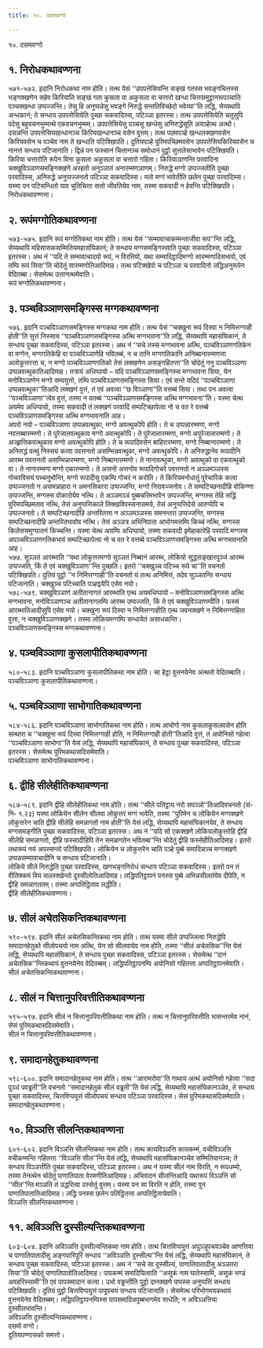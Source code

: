 ```yaml
---
title: १०. दसमवग्गो

---
```

१०. दसमवग्गो  


## १. निरोधकथावण्णना

५७१-५७२. इदानि निरोधकथा नाम होति। तत्थ येसं ‘‘उपपत्तेसियन्ति सङ्खं गतस्स भवङ्गचित्तस्स भङ्गक्खणेन सहेव किरियाति सङ्खं गता कुसला वा अकुसला वा चत्तारो खन्धा चित्तसमुट्ठानरूपञ्चाति पञ्चक्खन्धा उप्पज्जन्ति। तेसु हि अनुप्पन्नेसु भवङ्गे निरुद्धे सन्ततिविच्छेदो भवेय्या’’ति लद्धि, सेय्यथापि अन्धकानं; ते सन्धाय उपपत्तेसियेति पुच्छा सकवादिस्स, पटिञ्ञा इतरस्स। तत्थ उपपत्तेसियेति चतूसुपि पदेसु बहुवचनभुम्मत्थे एकवचनभुम्मम्। उपपत्तेसियेसु पञ्चसु खन्धेसु अनिरुद्धेसूति अयञ्हेत्थ अत्थो। दसन्नन्ति उपपत्तेसियखन्धानञ्च किरियखन्धानञ्च वसेन वुत्तम्। तत्थ पठमपञ्हे खन्धलक्खणवसेन किरियवसेन च पञ्चेव नाम ते खन्धाति पटिक्खिपति। दुतियपञ्हे पुरिमपच्छिमवसेन उपपत्तेसियकिरियवसेन च नानत्तं सन्धाय पटिजानाति। द्विन्नं पन फस्सानं चित्तानञ्च समोधानं पुट्ठो सुत्तलेसाभावेन पटिक्खिपति।  
किरिया चत्तारोति रूपेन विना कुसला अकुसला वा चत्तारो गहिता। किरियाञाणन्ति परवादिना चक्खुविञ्ञाणसमङ्गिक्खणे अरहतो अनुञ्ञातं अनारम्मणञाणम्। निरुद्धे मग्गो उप्पज्जतीति पुच्छा परवादिस्स, अनिरुद्धे अनुप्पज्जनतो पटिञ्ञा सकवादिस्स। मतो मग्गं भावेतीति छलेन पुच्छा परवादिस्स। यस्मा पन पटिसन्धितो याव चुतिचित्ता सत्तो जीवतियेव नाम, तस्मा सकवादी न हेवन्ति पटिक्खिपति।  
निरोधकथावण्णना।  


## २. रूपंमग्गोतिकथावण्णना

५७३-५७५. इदानि रूपं मग्गोतिकथा नाम होति। तत्थ येसं ‘‘सम्मावाचाकम्मन्ताजीवा रूप’’न्ति लद्धि, सेय्यथापि महिसासकसम्मितियमहासंघिकानं; ते सन्धाय मग्गसमङ्गिस्साति पुच्छा सकवादिस्स, पटिञ्ञा इतरस्स। अथ नं ‘‘यदि ते सम्मावाचादयो रूपं, न विरतियो, यथा सम्मादिट्ठादिमग्गो सारम्मणादिसभावो, एवं तम्पि रूपं सिया’’ति चोदेतुं सारम्मणोतिआदिमाह। तत्थ पटिक्खेपो च पटिञ्ञा च परवादिनो लद्धिअनुरूपेन वेदितब्बा। सेसमेत्थ उत्तानत्थमेवाति।  
रूपं मग्गोतिकथावण्णना।  


## ३. पञ्चविञ्ञाणसमङ्गिस्स मग्गकथावण्णना

५७६. इदानि पञ्चविञ्ञाणसमङ्गिस्स मग्गकथा नाम होति। तत्थ येसं ‘‘चक्खुना रूपं दिस्वा न निमित्तग्गाही होती’’ति सुत्तं निस्साय ‘‘पञ्चविञ्ञाणसमङ्गिस्स अत्थि मग्गभावना’’ति लद्धि, सेय्यथापि महासंघिकानं, ते सन्धाय पुच्छा सकवादिस्स, पटिञ्ञा इतरस्स। अथ नं ‘‘सचे तस्स मग्गभावना अत्थि, पञ्चविञ्ञाणगतिकेन वा मग्गेन, मग्गगतिकेहि वा पञ्चविञ्ञाणेहि भवितब्बं, न च तानि मग्गगतिकानि अनिब्बानारम्मणत्ता अलोकुत्तरत्ता च, न मग्गो पञ्चविञ्ञाणगतिको तेसं लक्खणेन असङ्गहितत्ता’’ति चोदेतुं ननु पञ्चविञ्ञाणा उप्पन्नवत्थुकातिआदिमाह। तत्रायं अधिप्पायो – यदि पञ्चविञ्ञाणसमङ्गिस्स मग्गभावना सिया, येन मनोविञ्ञाणेन मग्गो सम्पयुत्तो, तम्पि पञ्चविञ्ञाणसमङ्गिस्स सिया। एवं सन्ते यदिदं ‘‘पञ्चविञ्ञाणा उप्पन्नवत्थुका’’तिआदि लक्खणं वुत्तं, तं एवं अवत्वा ‘‘छ विञ्ञाणा’’ति वत्तब्बं सिया। तथा पन अवत्वा ‘‘पञ्चविञ्ञाणा’’त्वेव वुत्तं, तस्मा न वतब्बं ‘‘पञ्चविञ्ञाणसमङ्गिस्स अत्थि मग्गभावना’’ति। यस्मा चेत्थ अयमेव अधिप्पायो, तस्मा सकवादी तं लक्खणं परवादिं सम्पटिच्छापेत्वा नो च वत रे वत्तब्बे पञ्चविञ्ञाणसमङ्गिस्स अत्थि मग्गभावनाति आह।  
अपरो नयो – पञ्चविञ्ञाणा उप्पन्नवत्थुका, मग्गो अवत्थुकोपि होति। ते च उप्पन्नारम्मणा, मग्गो नवत्तब्बारम्मणो। ते पुरेजातवत्थुकाव मग्गो अवत्थुकोपि। ते पुरेजातारम्मणा, मग्गो अपुरेजातारम्मणो। ते अज्झत्तिकवत्थुकाव मग्गो अवत्थुकोपि होति। ते च रूपादिवसेन बाहिरारम्मणा, मग्गो निब्बानारम्मणो। ते अनिरुद्धं वत्थुं निस्सयं कत्वा पवत्तनतो असम्भिन्नवत्थुका, मग्गो अवत्थुकोपि। ते अनिरुद्धानेव रूपादीनि आरब्भ पवत्तनतो असम्भिन्नारम्मणा, मग्गो निब्बानारम्मणो। ते नानावत्थुका, मग्गो अवत्थुको वा एकवत्थुको वा। ते नानारम्मणा मग्गो एकारम्मणो। ते अत्तनो अत्तनोव रूपादिगोचरे पवत्तनतो न अञ्ञमञ्ञस्स गोचरविसयं पच्चनुभोन्ति, मग्गो रूपादीसु एकम्पि गोचरं न करोति। ते किरियमनोधातुं पुरेचारिकं कत्वा उप्पज्जनतो न असमन्नाहारा न अमनसिकारा उप्पज्जन्ति, मग्गो निरावज्जनोव। ते सम्पटिच्छनादीहि वोकिण्णा उप्पज्जन्ति, मग्गस्स वोकारोयेव नत्थि। ते अञ्ञमञ्ञं पुब्बचरिमभावेन उप्पज्जन्ति, मग्गस्स तेहि सद्धिं पुरिमपच्छिमताव नत्थि, तेसं अनुप्पत्तिकाले तिक्खविपस्सनासमये, तेसं अनुप्पत्तिदेसे आरुप्पेपि च उप्पज्जनतो। ते सम्पटिच्छनादीहि अन्तरितत्ता न अञ्ञमञ्ञस्स समनन्तरा उप्पज्जन्ति, मग्गस्स सम्पटिच्छनादीहि अन्तरितभावोव नत्थि। तेसं अञ्ञत्र अभिनिपाता आभोगमत्तम्पि किच्चं नत्थि, मग्गस्स किलेससमुग्घातनं किच्चन्ति। यस्मा चेत्थ अयम्पि अधिप्पायो, तस्मा सकवादी इमेहाकारेहि परवादिं मग्गस्स अपञ्चविञ्ञाणगतिकभावं सम्पटिच्छापेत्वा नो च वत रे वत्तब्बे पञ्चविञ्ञाणसमङ्गिस्स अत्थि मग्गभावनाति आह।  
५७७. सुञ्ञतं आरब्भाति ‘‘यथा लोकुत्तरमग्गो सुञ्ञतं निब्बानं आरब्भ, लोकियो सुद्धसङ्खारपुञ्जं आरब्भ उप्पज्जति, किं ते एवं चक्खुविञ्ञाण’’न्ति पुच्छति। इतरो ‘‘चक्खुञ्च पटिच्च रूपे चा’’ति वचनतो पटिक्खिपति। दुतियं पुट्ठो ‘‘न निमित्तग्गाही’’ति वचनतो यं तत्थ अनिमित्तं, तदेव सुञ्ञतन्ति सन्धाय पटिजानाति। चक्खुञ्च पटिच्चाति पञ्हद्वयेपि एसेव नयो।  
५७८-५७९. चक्खुविञ्ञाणं अतीतानागतं आरब्भाति एत्थ अयमधिप्पायो – मनोविञ्ञाणसमङ्गिस्स अत्थि मग्गभावना, मनोविञ्ञाणञ्च अतीतानागतम्पि आरब्भ उप्पज्जति, किं ते एवं चक्खुविञ्ञाणम्पीति। फस्सं आरब्भातिआदीसुपि एसेव नयो। चक्खुना रूपं दिस्वा न निमित्तग्गाहीति एत्थ जवनक्खणे न निमित्तग्गाहिता वुत्ता, न चक्खुविञ्ञाणक्खणे। तस्मा लोकियमग्गम्पि सन्धायेतं असाधकन्ति।  
पञ्चविञ्ञाणसमङ्गिस्स मग्गकथावण्णना।  


## ४. पञ्चविञ्ञाणा कुसलापीतिकथावण्णना

५८०-५८३. इदानि पञ्चविञ्ञाणा कुसलापीतिकथा नाम होति। सा हेट्ठा वुत्तनयेनेव अत्थतो वेदितब्बाति।  
पञ्चविञ्ञाणा कुसलापीतिकथावण्णना।  


## ५. पञ्चविञ्ञाणा साभोगातिकथावण्णना

५८४-५८६. इदानि पञ्चविञ्ञाणा साभोगातिकथा नाम होति। तत्थ आभोगो नाम कुसलाकुसलवसेन होति सत्थारा च ‘‘चक्खुना रूपं दिस्वा निमित्तग्गाही होति, न निमित्तग्गाही होती’’तिआदि वुत्तं, तं अयोनिसो गहेत्वा ‘‘पञ्चविञ्ञाणा साभोगा’’ति येसं लद्धि, सेय्यथापि महासंघिकानं, ते सन्धाय पुच्छा सकवादिस्स, पटिञ्ञा इतरस्स। सेसमेत्थ पुरिमकथासदिसमेवाति।  
पञ्चविञ्ञाणा साभोगातिकथावण्णना।  


## ६. द्वीहि सीलेहीतिकथावण्णना

५८७-५८९. इदानि द्वीहि सीलेहीतिकथा नाम होति। तत्थ ‘‘सीले पतिट्ठाय नरो सपञ्ञो’’तिआदिवचनतो (सं॰ नि॰ १.२३) यस्मा लोकियेन सीलेन सीलवा लोकुत्तरं मग्गं भावेति, तस्मा ‘‘पुरिमेन च लोकियेन मग्गक्खणे लोकुत्तरेन चाति द्वीहि सीलेहि समन्नागतो नाम होती’’ति येसं लद्धि, सेय्यथापि महासंघिकानंयेव, ते सन्धाय मग्गसमङ्गीति पुच्छा सकवादिस्स, पटिञ्ञा इतरस्स। अथ नं ‘‘यदि सो एकक्खणे लोकियलोकुत्तरेहि द्वीहि सीलेहि समन्नागतो, द्वीहि फस्सादीहिपि तेन समन्नागतेन भवितब्ब’’न्ति चोदेतुं द्वीहि फस्सेहीतिआदिमाह। इतरो तथारूपं नयं अपस्सन्तो पटिक्खिपति। लोकियेन च लोकुत्तरेन चाति पञ्हे पुब्बे समादिन्नञ्च मग्गक्खणे उप्पन्नसम्मावाचादीनि च सन्धाय पटिजानाति।  
लोकिये सीले निरुद्धेति पुच्छा परवादिस्स, खणभङ्गनिरोधं सन्धाय पटिञ्ञा सकवादिस्स। इतरो पन तं वीतिक्कमं विय सल्लक्खेन्तो दुस्सीलोतिआदिमाह। लद्धिपतिट्ठापनं पनस्स पुब्बे अभिन्नसीलतंयेव दीपेति, न द्वीहि समन्नागततम्। तस्मा अप्पतिट्ठिताव लद्धीति।  
द्वीहि सीलेहीतिकथावण्णना।  


## ७. सीलं अचेतसिकन्तिकथावण्णना

५९०-५९४. इदानि सीलं अचेतसिकन्तिकथा नाम होति। तत्थ यस्मा सीले उप्पज्जित्वा निरुद्धेपि समादानहेतुको सीलोपचयो नाम अत्थि, येन सो सीलवायेव नाम होति, तस्मा ‘‘सीलं अचेतसिक’’न्ति येसं लद्धि, सेय्यथापि महासंघिकानं, ते सन्धाय पुच्छा सकवादिस्स, पटिञ्ञा इतरस्स। सेसमेत्थ ‘‘दानं अचेतसिक’’न्तिकथायं वुत्तनयेनेव वेदितब्बम्। लद्धिपतिट्ठापनम्पि अयोनिसो गहितत्ता अप्पतिट्ठापनमेवाति।  
सीलं अचेतसिकन्तिकथावण्णना।  


## ८. सीलं न चित्तानुपरिवत्तीतिकथावण्णना

५९५-५९७. इदानि सीलं न चित्तानुपरिवत्तीतिकथा नाम होति। तत्थ न चित्तानुपरिवत्तीति भासन्तरमेव नानं, सेसं पुरिमकथासदिसमेवाति।  
सीलं न चित्तानुपरिवत्तीतिकथावण्णना।  


## ९. समादानहेतुकथावण्णना

५९८-६००. इदानि समादानहेतुकथा नाम होति। तत्थ ‘‘आरामरोपा’’ति गाथाय अत्थं अयोनिसो गहेत्वा ‘‘सदा पुञ्ञं पवड्ढती’’ति वचनतो ‘‘समादानहेतुकं सीलं वड्ढती’’ति येसं लद्धि, सेय्यथापि महासंघिकानञ्ञेव, ते सन्धाय पुच्छा सकवादिस्स, चित्तविप्पयुत्तं सीलोपचयं सन्धाय पटिञ्ञा परवादिस्स। सेसं पुरिमकथासदिसमेवाति।  
समादानहेतुकथावण्णना।  


## १०. विञ्ञत्ति सीलन्तिकथावण्णना

६०१-६०२. इदानि विञ्ञत्ति सीलन्तिकथा नाम होति। तत्थ कायविञ्ञत्ति कायकम्मं, वचीविञ्ञत्ति वचीकम्मन्ति गहितत्ता ‘‘विञ्ञत्ति सील’’न्ति येसं लद्धि, सेय्यथापि महासंघिकानञ्चेव सम्मितियानञ्च; ते सन्धाय विञ्ञत्तीति पुच्छा सकवादिस्स, पटिञ्ञा इतरस्स। अथ नं यस्मा सीलं नाम विरति, न रूपधम्मो, तस्मा तेनत्थेन चोदेतुं पाणातिपाता वेरमणीतिआदिमाह। अभिवादनं सीलन्तिआदि यथारूपं विञ्ञत्तिं सो ‘‘सील’’न्ति मञ्ञति तं उद्धरित्वा दस्सेतुं वुत्तम्। यस्मा पन सा विरति न होति, तस्मा पुन पाणातिपातातिआदिमाह। लद्धि पनस्स छलेन पतिट्ठितत्ता अप्पतिट्ठितायेवाति।  
विञ्ञत्ति सीलन्तिकथावण्णना।  


## ११. अविञ्ञत्ति दुस्सील्यन्तिकथावण्णना

६०३-६०४. इदानि अविञ्ञत्ति दुस्सील्यन्तिकथा नाम होति। तत्थ चित्तविप्पयुत्तं अपुञ्ञूपचयञ्चेव आणत्तिया च पाणातिपातादीसु अङ्गपारिपूरिं सन्धाय ‘‘अविञ्ञत्ति दुस्सील्य’’न्ति येसं लद्धि, सेय्यथापि महासंघिकानं, ते सन्धाय पुच्छा सकवादिस्स, पटिञ्ञा इतरस्स। अथ नं ‘‘सचे सा दुस्सील्यं, पाणातिपातादीसु अञ्ञतरा सिया’’ति चोदेतुं पाणातिपातोतिआदिमाह। पापकम्मं समादियित्वाति ‘‘असुकं नाम घातेस्सामि, असुकं भण्डं अवहरिस्सामी’’ति एवं पापसमादानं कत्वा। उभो वड्ढन्तीति पुट्ठो दानक्खणे पापस्स अनुप्पत्तिं सन्धाय पटिक्खिपति। दुतियं पुट्ठो चित्तविप्पयुत्तं पापूपचयं सन्धाय पटिजानाति। सेसमेत्थ परिभोगमयकथायं वुत्तनयेनेव वेदितब्बम्। लद्धिपतिट्ठापनम्पिस्स पापसमादिन्नपुब्बभागमेव साधेति; न अविञ्ञत्तिया दुस्सीलभावन्ति।  
अविञ्ञत्ति दुस्सील्यन्तिकथावण्णना।  
दसमो वग्गो।  
दुतियपण्णासको समत्तो।  